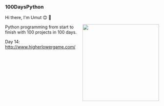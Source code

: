 ### 100DaysPython
Hi there, I'm Umut :blush: 💪

<img src="https://media.giphy.com/media/v1.Y2lkPTc5MGI3NjExNTk1ZjkzYTFjN2ExNWUwNDc2YjQ1Y2IyZTU0ODQzMTc0YjE1MmQ3MCZjdD1n/2IudUHdI075HL02Pkk/giphy.gif"  align="right"  widht="400" height="250">

Python programming from start to finish with 100 projects in 100 days.

Day 14: http://www.higherlowergame.com/
